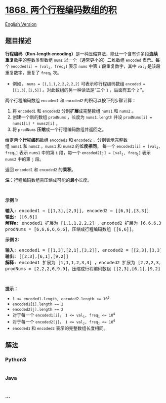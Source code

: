 # [1868. 两个行程编码数组的积](https://leetcode.cn/problems/product-of-two-run-length-encoded-arrays)

[English Version](/solution/1800-1899/1868.Product%20of%20Two%20Run-Length%20Encoded%20Arrays/README_EN.md)

## 题目描述

<!-- 这里写题目描述 -->

<p><b>行程编码（</b><strong>Run-length encoding）</strong>是一种压缩算法，能让一个含有许多段<strong>连续重复</strong>数字的整数类型数组 <code>nums</code> 以一个（通常更小的）二维数组 <code>encoded</code> 表示。每个 <code>encoded[i] = [val<sub>i</sub>, freq<sub>i</sub>]</code> 表示 <code>nums</code> 中第 <code>i</code> 段重复数字，其中 <code>val<sub>i</sub></code> 是该段重复数字，重复了 <code>freq<sub>i</sub></code> 次。</p>

<ul>
	<li>例如， <code>nums = [1,1,1,2,2,2,2,2]</code> 可表示称行程编码数组 <code>encoded = [[1,3],[2,5]]</code> 。对此数组的另一种读法是“三个 <code>1</code> ，后面有五个 <code>2</code> ”。</li>
</ul>

<p>两个行程编码数组 <code>encoded1</code> 和 <code>encoded2</code> 的积可以按下列步骤计算：</p>

<ol>
	<li>将 <code>encoded1</code> 和 <code>encoded2</code> 分别<strong>扩展</strong>成完整数组 <code>nums1</code> 和 <code>nums2</code> 。</li>
	<li>创建一个新的数组 <code>prodNums</code> ，长度为 <code>nums1.length</code> 并设 <code>prodNums[i] = nums1[i] * nums2[i]</code> 。</li>
	<li>将 <code>prodNums</code> <strong>压缩</strong>成一个行程编码数组并返回之。</li>
</ol>

<p>给定两个<strong>行程编码</strong>数组 <code>encoded1</code> 和 <code>encoded2</code> ，分别表示完整数组 <code>nums1</code> 和 <code>nums2</code> 。<code>nums1</code> 和 <code>nums2</code> 的<strong>长度相同</strong>。 每一个 <code>encoded1[i] = [val<sub>i</sub>, freq<sub>i</sub>]</code> 表示 <code>nums1</code> 中的第 <code>i</code> 段，每一个 <code>encoded2[j] = [val<sub>j</sub>, freq<sub>j</sub>]</code> 表示 <code>nums2</code> 中的第 <code>j</code> 段。</p>

<p>返回<i> </i><code>encoded1</code> 和 <code>encoded2</code> 的<strong>乘积</strong>。</p>

<p><b>注：</b>行程编码数组需压缩成可能的<strong>最小</strong>长度。</p>

<p> </p>

<p><b>示例 1:</b></p>

<pre><strong>输入:</strong> encoded1 = [[1,3],[2,3]], encoded2 = [[6,3],[3,3]]
<strong>输出:</strong> [[6,6]]
<strong>解释n:</strong> encoded1 扩展为 [1,1,1,2,2,2] ，encoded2 扩展为 [6,6,6,3,3,3]。
prodNums = [6,6,6,6,6,6]，压缩成行程编码数组 [[6,6]]。
</pre>

<p><strong>示例 2:</strong></p>

<pre><strong>输入:</strong> encoded1 = [[1,3],[2,1],[3,2]], encoded2 = [[2,3],[3,3]]
<strong>输出:</strong> [[2,3],[6,1],[9,2]]
<strong>解释:</strong> encoded1 扩展为 [1,1,1,2,3,3] ，encoded2 扩展为 [2,2,2,3,3,3]。
prodNums = [2,2,2,6,9,9]，压缩成行程编码数组 [[2,3],[6,1],[9,2]]。
</pre>

<p> </p>

<p><b>提示：</b></p>

<ul>
	<li><code>1 &lt;= encoded1.length, encoded2.length &lt;= 10<sup>5</sup></code></li>
	<li><code>encoded1[i].length == 2</code></li>
	<li><code>encoded2[j].length == 2</code></li>
	<li>对于每一个 <code>encoded1[i]</code>， <code>1 &lt;= val<sub>i</sub>, freq<sub>i</sub> &lt;= 10<sup>4</sup></code>  </li>
	<li>对于每一个 <code>encoded2[j]</code>， <code>1 &lt;= val<sub>j</sub>, freq<sub>j</sub> &lt;= 10<sup>4</sup></code></li>
	<li><code>encoded1</code> 和 <code>encoded2</code> 表示的完整数组长度相同。</li>
</ul>

## 解法

<!-- 这里可写通用的实现逻辑 -->

<!-- tabs:start -->

### **Python3**

<!-- 这里可写当前语言的特殊实现逻辑 -->

```python


```

### **Java**

<!-- 这里可写当前语言的特殊实现逻辑 -->

```java


```

### **...**

```


```

<!-- tabs:end -->
